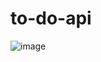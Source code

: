 # to-do-api
![image](https://user-images.githubusercontent.com/65440222/171993250-f26199cf-59f4-4bff-a4a2-75729f0911b6.png)
